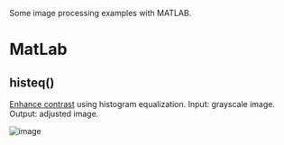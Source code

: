 Some image processing examples with MATLAB.

# MatLab
## histeq()

[Enhance contrast](hist_equalization.m 'histogram aligment') using histogram equalization. Input: grayscale image. Output: adjusted image.

![image](https://user-images.githubusercontent.com/102674126/206872575-7e59bf51-60af-48cb-b809-eb42a8d75adc.png)
